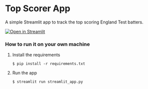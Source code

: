 # Top Scorer App

A simple Streamlit app to track the top scoring England Test batters.

[![Open in Streamlit](https://static.streamlit.io/badges/streamlit_badge_black_white.svg)](https://top-scorer-2025.streamlit.app/)

### How to run it on your own machine

1. Install the requirements

   ```
   $ pip install -r requirements.txt
   ```

2. Run the app

   ```
   $ streamlit run streamlit_app.py
   ```
